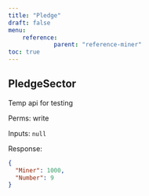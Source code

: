 ```yaml
---
title: "Pledge"
draft: false
menu:
    reference:
             parent: "reference-miner"
toc: true
---
```


## PledgeSector

Temp api for testing

Perms: write

Inputs: `null`

Response:

```json
{
  "Miner": 1000,
  "Number": 9
}
```
